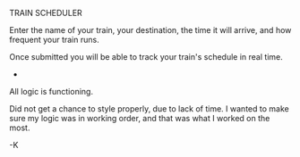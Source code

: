 TRAIN SCHEDULER

Enter the name of your train, your destination, the time it will arrive, and how frequent your train runs.

Once submitted you will be able to track your train's schedule in real time.

-

All logic is functioning. 

Did not get a chance to style properly, due to lack of time. I wanted to make sure my logic was in working order, and that was what I worked on the most.

-K
